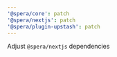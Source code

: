 ```yaml
---
'@spera/core': patch
'@spera/nextjs': patch
'@spera/plugin-upstash': patch
---
```


Adjust `@spera/nextjs` dependencies
